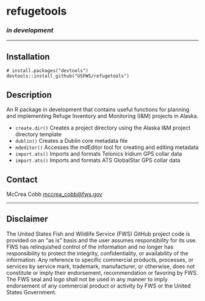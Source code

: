 # refugetools 

### *in development*

---

## Installation
```(r)
# install.packages("devtools")
devtools::install_github("USFWS/refugetools")
```

## Description
An R package in development that contains useful functions for planning and implementing Refuge 
Inventory and Monitoring (I&M) projects in Alaska.

* `create.dir()` Creates a project directory using the Alaska I&M project directory template  
* `dublin()` Creates a Dublin core metadata file 
* `mdeditor()` Accesses the mdEditor tool for creating and editing metadata
* `import.ats()` Imports and formats Telonics Iridium GPS collar data
* `import.ats()` Imports and formats ATS GlobalStar GPS collar data

## Contact
McCrea Cobb <mccrea_cobb@fws.gov>  

---

## Disclaimer
The United States Fish and Wildlife Service (FWS) GitHub project code is provided on 
an "as is" basis and the user assumes responsibility for its use. FWS has relinquished 
control of the information and no longer has responsibility to protect the integrity, 
confidentiality, or availability of the information. Any reference to specific 
commercial products, processes, or services by service mark, trademark, manufacturer, 
or otherwise, does not constitute or imply their endorsement, recommendation or 
favoring by FWS. The FWS seal and logo shall not be used in any manner to imply 
endorsement of any commercial product or activity by FWS or the United States 
Government.
